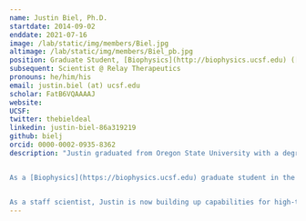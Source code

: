 ```yaml
---
name: Justin Biel, Ph.D.
startdate: 2014-09-02
enddate: 2021-07-16
image: /lab/static/img/members/Biel.jpg
altimage: /lab/static/img/members/Biel_pb.jpg
position: Graduate Student, [Biophysics](http://biophysics.ucsf.edu) ([NSF GRFP](http://www.nsfgrfp.org/))(2014-2019), Staff Scientist (2019-2021)
subsequent: Scientist @ Relay Therapeutics
pronouns: he/him/his
email: justin.biel (at) ucsf.edu
scholar: FatB6VQAAAAJ
website:
UCSF:
twitter: thebieldeal
linkedin: justin-biel-86a319219
github: bielj
orcid: 0000-0002-0935-8362
description: "Justin graduated from Oregon State University with a degree in Biochemistry and Biophysics. He conducted research in both the laboratories of [Dr. Elisar Barbar](https://barbar.science.oregonstate.edu) studying dynein protein interactions, and [Dr. P. Andrew Karplus](https://biochem.oregonstate.edu/content/p-andrew-karplus) conducting structural bioinformatic research on protein structural components from ultra-high resolution protein crystal structures.


As a [Biophysics](https://biophysics.ucsf.edu) graduate student in the Fraser lab, Justin examined how conformational heterogeneity changed during directed evolution and revealed minor states that resulted from ligand binding. He was supported by a graduate fellowship from [NSF](http://www.nsfgrfp.org/).


As a staff scientist, Justin is now building up capabilities for high-throughput ligand soaking experiments."
---
```


